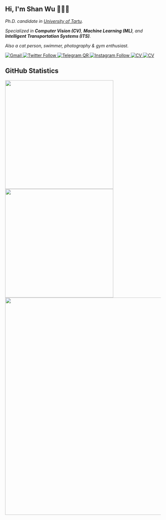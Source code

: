## Hi, I'm Shan Wu 👨🏻‍💻
*Ph.D. candidate in [University of Tartu](https://ut.ee/en).*

*Specialized in **Computer Vision (CV)**, **Machine Learning (ML)**, and **Intelligent Transportation Systems (ITS)**.*

*Also a cat person, swimmer, photography & gym enthusiast.*


<a href="mailto:Shan.Wu.1995@gmail.com">
  <img alt="Gmail" src="https://img.shields.io/twitter/follow/gmail?label=Gmail&style=for-the-badge">
</a>
<a href="https://twitter.com/Im533_">
  <img alt="Twitter Follow" src="https://img.shields.io/twitter/follow/Im533_?label=Twitter%20%40Im533_&style=for-the-badge">
</a>
<a href="https://t.me/sean533">
  <img alt="Telegram QR" src="https://img.shields.io/twitter/follow/sean533?label=TG%20%40sean533&style=for-the-badge">
</a>
<a href="https://instagram.com/53333_">
  <img alt="Instagram Follow" src="https://img.shields.io/twitter/follow/53333_?label=IG%20%4053333_&style=for-the-badge">
</a>
<a href="https://big533.cc/wordpress/index.php/about-me/">
  <img alt="CV" src="https://img.shields.io/twitter/follow/CV?label=CV&style=for-the-badge">
</a>
<a href="https://github.com/antonkomarev/github-profile-views-counter">
  <img alt="CV" src="https://komarev.com/ghpvc/?username=simonwu53&style=for-the-badge&color=lightgrey">
</a>



## GitHub Statistics
<a href="https://github.com/songquanpeng/stats-cards">
  <img align="center" src="https://stats.justsong.cn/api/github?username=simonwu53&theme=dark2" width="350" />
</a>
<a href="https://github.com/anuraghazra/github-readme-stats">
  <img align="center" src="https://github-readme-stats.vercel.app/api/top-langs/?username=simonwu53&layout=compact&langs_count=10&exclude_repo=DCGAN-tensorflow,ImagePicker,Django,webcrawl&theme=dark" width="350" />
</a>

<a href="https://github.com/anuraghazra/convoychat">
  <img align="center" src="https://github-readme-activity-graph.cyclic.app/graph?username=simonwu53&theme=github-compact" width="700" />
</a>


<!--
**simonwu53/simonwu53** is a ✨ _special_ ✨ repository because its `README.md` (this file) appears on your GitHub profile.

Here are some ideas to get you started:

- 🔭 I’m currently working on ...
- 🌱 I’m currently learning ...
- 👯 I’m looking to collaborate on ...
- 🤔 I’m looking for help with ...
- 💬 Ask me about ...
- 📫 How to reach me: ...
- 😄 Pronouns: ...
- ⚡ Fun fact: ...


[![Top Langs](https://github-readme-stats.vercel.app/api/top-langs/?username=simonwu53&layout=compact&langs_count=10&exclude_repo=DCGAN-tensorflow,ImagePicker,Django,webcrawl)](https://github.com/anuraghazra/github-readme-stats)
[![Ashutosh's github activity graph](https://github-readme-activity-graph.cyclic.app/graph?username=simonwu53&theme=react)](https://github.com/ashutosh00710/github-readme-activity-graph)

-->
